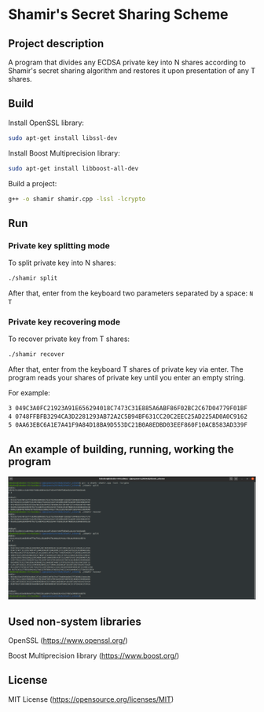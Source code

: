 # Shamir's Secret Sharing Scheme

## Project description
A program that divides any ECDSA private key into N shares according to Shamir's secret sharing algorithm and restores it upon presentation of any T shares.

## Build
Install OpenSSL library: 

```bash
sudo apt-get install libssl-dev
```

Install Boost Multiprecision library:

```bash
sudo apt-get install libboost-all-dev
```

Build a project:

```bash 
g++ -o shamir shamir.cpp -lssl -lcrypto
```

## Run

### Private key splitting mode
To split private key into N shares:

```bash
./shamir split
```

After that, enter from the keyboard two parameters separated by a space: `N T`

### Private key recovering mode
To recover private key from T shares:

```bash
./shamir recover
```

After that, enter from the keyboard T shares of private key via enter.
The program reads your shares of private key until you enter an empty string.

For example:

```bash
3 049C3A0FC21923A91E656294018C7473C31E885A6ABF86F02BC2C67D04779F01BF
4 0748FFBFB3294CA3D2281293AB72A2C5B94BF631CC20C2EEC25AD225AD0A0C9162
5 0AA63EBC6A1E7A41F9A84D18BA9D553DC21B0A8EDBD03EEF860F10ACB583AD339F
```

## An example of building, running, working the program

![](shamir_example.png "Example")

## Used non-system libraries
OpenSSL (https://www.openssl.org/)

Boost Multiprecision library (https://www.boost.org/)

## License
MIT License (https://opensource.org/licenses/MIT)
